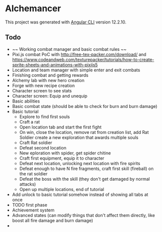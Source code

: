 # Alchemancer

This project was generated with [Angular CLI](https://github.com/angular/angular-cli) version 12.2.10.

## Todo

- ~~ Working combat manager and basic combat rules ~~
- Pixi.js combat PoC with http://free-tex-packer.com/download/ and https://www.codeandweb.com/texturepacker/tutorials/how-to-create-sprite-sheets-and-animations-with-pixijs5
- Location and team manager with simple enter and exit combats
- Finishing combat and getting rewards
- Alchemy lab with new hero creation
- Forge with new recipe creation
- Character screen to see stats
- Character screen: Equip and unequip
- Basic abilities
- Basic combat state (should be able to check for burn and burn damage)
- Basic tutorial
    - Explore to find first souls
    - Craft a rat 
    - Open location tab and start the first fight
    - On win, close the location, remove rat from creation list, add Rat Soldier create a new exploration that awards multiple souls
    - Craft Rat soldier
    - Defeat second location
    - New eploration with spider, get spider chitine
    - Craft first equipment, equip it to character
    - Defeat next location, unlocking next location with fire spirits
    - Defeat enough to have N fire fragments, craft first skill (fireball) on the rat soldier
    - Defeat the boss with the skill (they don't get damaged by normal attacks)
    - Open up multiple locations, end of tutorial
- Add unlock to basic tutorial somehow instead of showing all tabs at once
- TODO first phase
- Achievement system
- Advanced states (can modify things that don't affect them directly, like boost all fire damage and burn damage)
- 